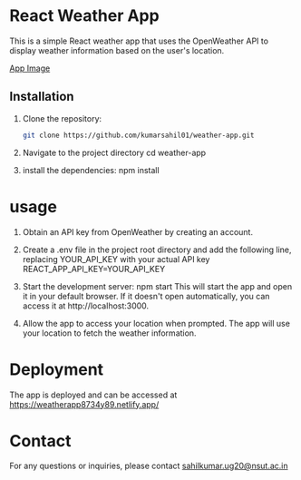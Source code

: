# React Weather App

This is a simple React weather app that uses the OpenWeather API to display weather information based on the user's location.

[App Image](../../../Pictures/Screenshots/Screenshot%20(5).png)

## Installation

1. Clone the repository:

   ```bash
   git clone https://github.com/kumarsahil01/weather-app.git


2. Navigate to the project directory
    cd weather-app

3. install the dependencies:
    npm install



# usage
1. Obtain an API key from OpenWeather by creating an account.
2. Create a .env file in the project root directory and add the following line, replacing YOUR_API_KEY with your actual API key
REACT_APP_API_KEY=YOUR_API_KEY
3. Start the development server:
  npm start
This will start the app and open it in your default browser. If it doesn't open automatically, you can access it at http://localhost:3000.

4. Allow the app to access your location when prompted. The app will use your location to fetch the weather information.


# Deployment
The app is deployed and can be accessed at https://weatherapp8734y89.netlify.app/


# Contact
For any questions or inquiries, please contact sahilkumar.ug20@nsut.ac.in

